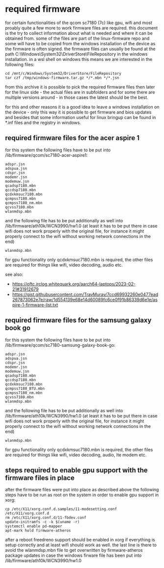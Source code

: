 # required firmware

for certain functionalities of the qcom sc7180 (7c) like gpu, wifi and most
proably quite a few more to work firmware files are required. this document
is the try to collect information about what is needed and where it can be
obtained from. some of the files are part of the linux-firmware repo and some
will have to be copied from the windows installation of the device as the
firmware is often signed. the firmware files can usually be found at the
path C:\Windows\System32\DriverStore\FileRepository in the windows
installation. in a wsl shell on windows this means we are interested in the
following files:
```
cd /mnt/c/Windows/System32/DriverStore/FileRepository
tar czf /tmp/windows-firmware.tar.gz */*.mbn */*.jsn
```
from this archive it is possible to pick the required firmware files then
later for the linux side - the actual files are in subfolders and for some
there are multiple versions around - in those cases the latest should be the
best.

for this and other reasons it is a good idea to leave a windows installation
on the device - only this way it is possible to get firmware and bios updates
and besides that some information useful for linux bringup can be found in
*.inf files and the registry in windows.

## required firmware files for the acer aspire 1

for this system the following files have to be put into
/lib/firmware/qcom/sc7180-acer-aspire1:
```
adspr.jsn
adspua.jsn
cdspr.jsn
modemr.jsn
modemuw.jsn
qcadsp7180.mbn
qccdsp7180.mbn
qcdxkmsuc7180.mbn
qcmpss7180.mbn
qcmpss7180_nm.mbn
qcvss7180.mbn
wlanmdsp.mbn
```
and the following file has to be put additionally as well into
/lib/firmware/ath10k/WCN3990/hw1.0 (at least it has to be put there in case
wifi does not work properly with the original file, for instance it might
properly connect to the wifi without working network connections in the end)
```
wlanmdsp.mbn
```
for gpu functionality only qcdxkmsuc7180.mbn is required, the other files are
required for things like wifi, video decoding, audio etc.

see also:
- https://oftc.irclog.whitequark.org/aarch64-laptops/2023-02-21#31912679
- https://gist.githubusercontent.com/TravMurav/7ccd69932260e0477ead267873062e7e/raw/1d554139e68e14d60089fc6ce0f91b86339d6e1e/aspire-1-firmware-list.txt

## required firmware files for the samsung galaxy book go

for this system the following files have to be put into
/lib/firmware/qcom/sc7180-samsung-galaxy-book-go:
```
adspr.jsn
adspua.jsn
cdspr.jsn
modemr.jsn
modemuw.jsn
qcadsp7180.mbn
qccdsp7180.mbn
qcdxkmsuc7180.mbn
qcmpss7180_BTU.mbn
qcmpss7180_nm.mbn
qcvss7180.mbn
wlanmdsp.mbn
```
and the following file has to be put additionally as well into
/lib/firmware/ath10k/WCN3990/hw1.0 (at least it has to be put there in case
wifi does not work properly with the original file, for instance it might
properly connect to the wifi without working network connections in the end)
```
wlanmdsp.mbn
```
for gpu functionality only qcdxkmsuc7180.mbn is required, the other files are
required for things like wifi, video decoding, audio, lte modem etc.

## steps required to enable gpu support with the firmware files in place

after the firmware files were put into place as described above the following
steps have to be run as root on the system in order to enable gpu support in
xorg:
```
cp /etc/X11/xorg.conf.d.samples/11-modesetting.conf /etc/X11/xorg.conf.d
rm /etc/X11/xorg.conf.d/11-fbdev.conf
update-initramfs -c -k $(uname -r)
systemctl enable pd-mapper
apt-mark hold firmware-atheros
```
after a reboot freedreno support should be enabled in xorg if everything is
setup correctly and at least wifi should work as well. the last line is there
to avoid the wlanmdsp.mbn file to get overwritten by firmware-atheros package
updates in case the windows firware file has been put into
/lib/firmware/ath10k/WCN3990/hw1.0
